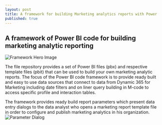 ```yaml
---
layout: post
title: A framework for building Marketing analytics reports with Power BI
published: true
---
```

## A framework of Power BI code for building marketing analytic reporting

![Framework Hero Image]({{site.baseurl}}/images/Framework-Hero1.png)

The file repository provides a set of Power BI files (pbx) and respective template files (pbit) that can be used to build your own marketing analytic reports.
The focus of the Power BI code framework is to provide ready built and easy to use data sources that connect to data from Dynamic 365 for Marketing including date filters and on liner query building in M-code to access specific profile and interaction tables. 

The framework provides ready build report parameters which present data entry dialogs to the data analyst who opens a marketing report template file in order to configure and publish marketing analytics in his organization.
![Parameter Dialog]({{site.baseurl}}/images/Framework-ParameterDialog.png)

